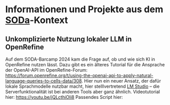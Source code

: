 # Informationen und Projekte aus dem [SODa](https://sammlungen.io/de)-Kontext

## Unkomplizierte Nutzung lokaler LLM in OpenRefine
Auf dem SODA-Barcamp 2024 kam die Frage auf, ob und wie sich KI in OpenRefine nutzen lässt. Dazu gibt es ein älteres Tutorial für die Ansprache der OpenAI-API im OpenRefine-Forum: https://forum.openrefine.org/t/using-the-openai-api-to-apply-natural-language-queries-to-cells-data/308. Hier nun ein neuer Ansatz, der dafür lokale Sprachmodelle nutzbar macht, hier stelllvertretend [LM Studio](https://lmstudio.ai/) – die Serverfunktionalität ist bei anderen Tools aber ganz ähnlich.
Videotutorial hier: https://youtu.be/jQLcthiOli8
Passendes Script hier: 
